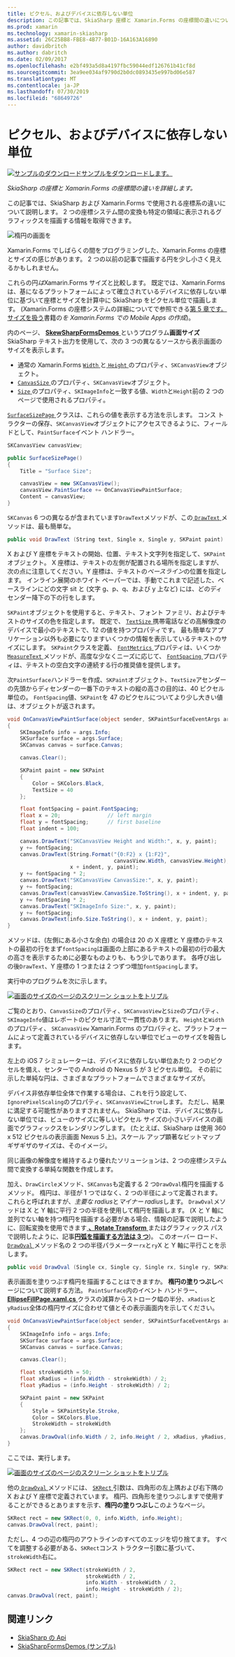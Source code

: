 ```yaml
---
title: ピクセル、およびデバイスに依存しない単位
description: この記事では、SkiaSharp 座標と Xamarin.Forms の座標間の違いについて説明し、サンプル コードを示します。
ms.prod: xamarin
ms.technology: xamarin-skiasharp
ms.assetid: 26C25BB8-FBE8-4B77-B01D-16A163A16890
author: davidbritch
ms.author: dabritch
ms.date: 02/09/2017
ms.openlocfilehash: e2bf493a5d8a4197fbc59044edf126761b41cf8d
ms.sourcegitcommit: 3ea9ee034af9790d2b0dc0893435e997bd06e587
ms.translationtype: MT
ms.contentlocale: ja-JP
ms.lasthandoff: 07/30/2019
ms.locfileid: "68649726"
---
```

# <a name="pixels-and-device-independent-units"></a>ピクセル、およびデバイスに依存しない単位

[![サンプルのダウンロード](~/media/shared/download.png)サンプルをダウンロードします。](https://docs.microsoft.com/samples/xamarin/xamarin-forms-samples/skiasharpforms-demos)

_SkiaSharp の座標と Xamarin.Forms の座標間の違いを詳細します。_

この記事では、SkiaSharp および Xamarin.Forms で使用される座標系の違いについて説明します。 2 つの座標システム間の変換も特定の領域に表示されるグラフィックスを描画する情報を取得できます。

![](pixels-images/screenfillexample.png "楕円の画面を")

Xamarin.Forms でしばらくの間をプログラミングした、Xamarin.Forms の座標とサイズの感じがあります。 2 つの以前の記事で描画する円を少し小さく見えるかもしれません。

これらの円*は*Xamarin.Forms サイズと比較します。 既定では、Xamarin.Forms は、基になるプラットフォームによって確立されているデバイスに依存しない単位に基づいて座標とサイズを計算中に SkiaSharp をピクセル単位で描画します。 (Xamarin.Forms の座標システムの詳細についてで参照できる[第 5 章です。サイズを扱う](~/xamarin-forms/creating-mobile-apps-xamarin-forms/summaries/chapter05.md)書籍の*を Xamarin.Forms での Mobile Apps の作成*)。

内のページ、 [ **SkewSharpFormsDemos** ](https://docs.microsoft.com/samples/xamarin/xamarin-forms-samples/skiasharpforms-demos)というプログラム**画面サイズ**SkiaSharp テキスト出力を使用して、次の 3 つの異なるソースから表示画面のサイズを表示します。

- 通常の Xamarin.Forms [ `Width` ](xref:Xamarin.Forms.VisualElement.Width)と[ `Height` ](xref:Xamarin.Forms.VisualElement.Height)のプロパティ、`SKCanvasView`オブジェクト。
- [ `CanvasSize` ](xref:SkiaSharp.Views.Forms.SKCanvasView.CanvasSize)のプロパティ、`SKCanvasView`オブジェクト。
- [ `Size` ](xref:SkiaSharp.SKImageInfo.Size)のプロパティ、`SKImageInfo`と一致する値、`Width`と`Height`前の 2 つのページで使用されるプロパティ。

[ `SurfaceSizePage` ](https://github.com/xamarin/xamarin-forms-samples/blob/master/SkiaSharpForms/Demos/Demos/SkiaSharpFormsDemos/Basics/SurfaceSizePage.cs)クラスは、これらの値を表示する方法を示します。 コンス トラクターの保存、`SKCanvasView`オブジェクトにアクセスできるように、フィールドとして、`PaintSurface`イベント ハンドラー。

```csharp
SKCanvasView canvasView;

public SurfaceSizePage()
{
    Title = "Surface Size";

    canvasView = new SKCanvasView();
    canvasView.PaintSurface += OnCanvasViewPaintSurface;
    Content = canvasView;
}
```

`SKCanvas` 6 つの異なるが含まれています`DrawText`メソッドが、この[ `DrawText` ](xref:SkiaSharp.SKCanvas.DrawText(System.String,System.Single,System.Single,SkiaSharp.SKPaint))メソッドは、最も簡単な。

```csharp
public void DrawText (String text, Single x, Single y, SKPaint paint)
```

X および Y 座標をテキストの開始、位置、テキスト文字列を指定して、`SKPaint`オブジェクト。 X 座標は、テキストの左側が配置される場所を指定しますが、次の点に注意してください。Y 座標は、テキストの*ベースライン*の位置を指定します。 インライン展開のホワイト ペーパーでは、手動でこれまで記述した、ベースラインにどの文字 sit と (文字 g、p、q、および y 上など) には、どのディセンダー降下の下の行をします。

`SKPaint`オブジェクトを使用すると、テキスト、フォント ファミリ、およびテキストのサイズの色を指定します。 既定で、 [ `TextSize` ](xref:SkiaSharp.SKPaint.TextSize)携帯電話などの高解像度のデバイスで最小のテキストで、12 の値を持つプロパティです。 最も簡単なアプリケーション以外も必要になりますいくつかの情報を表示しているテキストのサイズにします。 `SKPaint`クラスを定義、 [ `FontMetrics` ](xref:SkiaSharp.SKPaint.FontMetrics)プロパティは、いくつか[ `MeasureText` ](xref:SkiaSharp.SKPaint.MeasureText(System.String))メソッドが、高度な少なくニーズに応じて、 [ `FontSpacing` ](xref:SkiaSharp.SKPaint.FontSpacing)プロパティは、テキストの空白文字の連続する行の推奨値を提供します。

次`PaintSurface`ハンドラーを作成、`SKPaint`オブジェクト、`TextSize`アセンダーの先頭からディセンダーの一番下のテキストの縦の高さの目的は、40 ピクセル単位の。 `FontSpacing`値、`SKPaint`を 47 のピクセルについてより少し大きい値は、オブジェクトが返されます。

```csharp
void OnCanvasViewPaintSurface(object sender, SKPaintSurfaceEventArgs args)
{
    SKImageInfo info = args.Info;
    SKSurface surface = args.Surface;
    SKCanvas canvas = surface.Canvas;

    canvas.Clear();

    SKPaint paint = new SKPaint
    {
        Color = SKColors.Black,
        TextSize = 40
    };

    float fontSpacing = paint.FontSpacing;
    float x = 20;               // left margin
    float y = fontSpacing;      // first baseline
    float indent = 100;

    canvas.DrawText("SKCanvasView Height and Width:", x, y, paint);
    y += fontSpacing;
    canvas.DrawText(String.Format("{0:F2} x {1:F2}",
                                  canvasView.Width, canvasView.Height),
                    x + indent, y, paint);
    y += fontSpacing * 2;
    canvas.DrawText("SKCanvasView CanvasSize:", x, y, paint);
    y += fontSpacing;
    canvas.DrawText(canvasView.CanvasSize.ToString(), x + indent, y, paint);
    y += fontSpacing * 2;
    canvas.DrawText("SKImageInfo Size:", x, y, paint);
    y += fontSpacing;
    canvas.DrawText(info.Size.ToString(), x + indent, y, paint);
}
```

メソッドは、(左側にある小さな余白) の場合は 20 の X 座標と Y 座標のテキストの最初の行をまず`fontSpacing`は画面の上部にあるテキストの最初の行の最大の高さを表示するために必要なものよりも、もう少しであります。 各呼び出しの後`DrawText`、Y 座標の 1 つまたは 2 つずつ増加`fontSpacing`します。

実行中のプログラムを次に示します。

[![](pixels-images/surfacesize-small.png "画面のサイズのページのスクリーン ショットをトリプル")](pixels-images/surfacesize-large.png#lightbox "画面サイズのページの 3 倍になるスクリーン ショット")

ご覧のとおり、`CanvasSize`のプロパティ、`SKCanvasView`と`Size`のプロパティ、`SKImageInfo`値はレポートのピクセル寸法で一貫性のあります。 `Height`と`Width`のプロパティ、 `SKCanvasView` Xamarin.Forms のプロパティと、プラットフォームによって定義されているデバイスに依存しない単位でビューのサイズを報告します。

左上の iOS 7 シミュレーターは、デバイスに依存しない単位あたり 2 つのピクセルを備え、センターでの Android の Nexus 5 が 3 ピクセル単位。 その前に示した単純な円は、さまざまなプラットフォームでさまざまなサイズが。

デバイス非依存単位全体で作業する場合は、これを行う設定して、`IgnorePixelScaling`のプロパティ、`SKCanvasView`に`true`します。 ただし、結果に満足する可能性がありますされません。 SkiaSharp では、デバイスに依存しない単位では、ビューのサイズに等しいピクセル サイズの小さいデバイスの画面でグラフィックスをレンダリングします。 (たとえば、SkiaSharp は使用 360 x 512 ピクセルの表示画面 Nexus 5 上)。スケール アップ顕著なビットマップ ギザギザのサイズは、そのイメージ。

同じ画像の解像度を維持するより優れたソリューションは、2 つの座標システム間で変換する単純な関数を作成します。

加え、`DrawCircle`メソッド、`SKCanvas`も定義する 2 つ`DrawOval`楕円を描画するメソッド。 楕円は、半径が 1 つではなく、2 つの半径によって定義されます。 これらと呼ばれますが、*主要な radius*と*マイナー radius*します。 `DrawOval`メソッドは X と Y 軸に平行 2 つの半径を使用して楕円を描画します。 (X と Y 軸に並列でない軸を持つ楕円を描画する必要がある場合、情報の記事で説明したように、回転変換を使用できます[ **、Rotate Transform** ](../transforms/rotate.md)またはグラフィックス パスで説明したように、記事[**円弧を描画する方法は 3 つ**](../curves/arcs.md))。 このオーバー ロード、 [ `DrawOval` ](xref:SkiaSharp.SKCanvas.DrawOval(System.Single,System.Single,System.Single,System.Single,SkiaSharp.SKPaint))メソッド名の 2 つの半径パラメーター`rx`と`ry`X と Y 軸に平行ことを示します。

```csharp
public void DrawOval (Single cx, Single cy, Single rx, Single ry, SKPaint paint)
```

表示画面を塗りつぶす楕円を描画することはできますか。 **楕円の塗りつぶし**ページについて説明する方法。 `PaintSurface`内のイベント ハンドラー、 [ **EllipseFillPage.xaml.cs** ](https://github.com/xamarin/xamarin-forms-samples/blob/master/SkiaSharpForms/Demos/Demos/SkiaSharpFormsDemos/Basics/EllipseFillPage.xaml.cs)クラスの減算からストローク幅の半分、`xRadius`と`yRadius`全体の楕円サイズに合わせて値とその表示画面内を示してください。

```csharp
void OnCanvasViewPaintSurface(object sender, SKPaintSurfaceEventArgs args)
{
    SKImageInfo info = args.Info;
    SKSurface surface = args.Surface;
    SKCanvas canvas = surface.Canvas;

    canvas.Clear();

    float strokeWidth = 50;
    float xRadius = (info.Width - strokeWidth) / 2;
    float yRadius = (info.Height - strokeWidth) / 2;

    SKPaint paint = new SKPaint
    {
        Style = SKPaintStyle.Stroke,
        Color = SKColors.Blue,
        StrokeWidth = strokeWidth
    };
    canvas.DrawOval(info.Width / 2, info.Height / 2, xRadius, yRadius, paint);
}
```

ここでは、実行します。

[![](pixels-images/ellipsefill-small.png "画面のサイズのページのスクリーン ショットをトリプル")](pixels-images/ellipsefill-large.png#lightbox "画面サイズのページの 3 倍になるスクリーン ショット")

他の[ `DrawOval` ](xref:SkiaSharp.SKCanvas.DrawOval(SkiaSharp.SKRect,SkiaSharp.SKPaint))メソッドには、 [ `SKRect` ](xref:SkiaSharp.SKRect)引数は、四角形の左上隅および右下隅の X および Y 座標で定義されています。 楕円、四角形を塗りつぶしますで使用することができるとありますを示す、**楕円の塗りつぶし**このようなページ。

```csharp
SKRect rect = new SKRect(0, 0, info.Width, info.Height);
canvas.DrawOval(rect, paint);
```

ただし、4 つの辺の楕円のアウトラインのすべてのエッジを切り捨てます。 すべてを調整する必要がある、`SKRect`コンス トラクター引数に基づいて、`strokeWidth`右に。

```csharp
SKRect rect = new SKRect(strokeWidth / 2,
                         strokeWidth / 2,
                         info.Width - strokeWidth / 2,
                         info.Height - strokeWidth / 2);
canvas.DrawOval(rect, paint);
```


## <a name="related-links"></a>関連リンク

- [SkiaSharp の Api](https://docs.microsoft.com/dotnet/api/skiasharp)
- [SkiaSharpFormsDemos (サンプル)](https://docs.microsoft.com/samples/xamarin/xamarin-forms-samples/skiasharpforms-demos)

